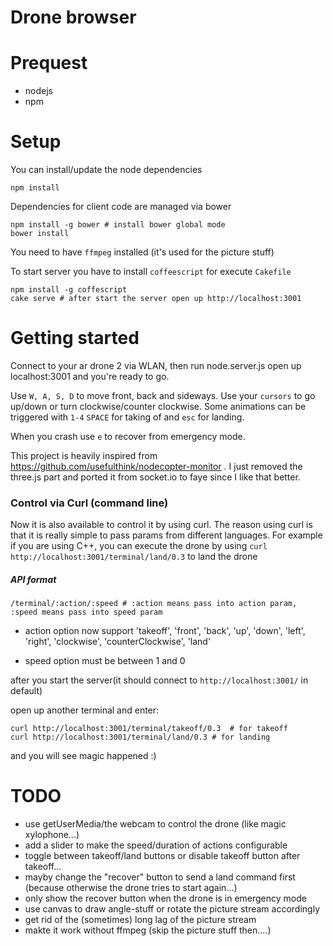 # Drone browser


Prequest
======
- nodejs
- npm 

Setup
=======
You can install/update the node dependencies 
```
npm install
```

Dependencies for client code are managed via bower 
```
npm install -g bower # install bower global mode
bower install
```

You need to have `ffmpeg` installed (it's used for the picture stuff)

To start server you have to install `coffeescript` for execute `Cakefile`

```
npm install -g coffescript
cake serve # after start the server open up http://localhost:3001
```


Getting started
======
Connect to your ar drone 2 via WLAN, then run node.server.js open up localhost:3001 and you're ready to go.

Use `W, A, S, D` to move front, back and sideways. Use your `cursors` to go up/down or turn clockwise/counter clockwise.
Some animations can be triggered with `1-4`
`SPACE` for taking of and `esc` for landing.

When you crash use `e` to recover from emergency mode.

This project is heavily inspired from https://github.com/usefulthink/nodecopter-monitor . I just removed the three.js part and ported it from socket.io to faye since I like that better.

### Control via Curl (command line)

Now it is also available to control it by using curl. The reason using curl is that it is really simple to pass params from different languages. For example if you are using C++, you can execute the drone by using `curl http://localhost:3001/terminal/land/0.3` to land the drone

##### API format

```
/terminal/:action/:speed # :action means pass into action param, :speed means pass into speed param
```

- action option now support 'takeoff', 'front', 'back', 'up', 'down', 'left', 'right', 'clockwise', 'counterClockwise', 'land'

- speed option must be between 1 and 0

after you start the server(it should connect to `http://localhost:3001/` in default)

open up another terminal and enter:
```
curl http://localhost:3001/terminal/takeoff/0.3  # for takeoff
curl http://localhost:3001/terminal/land/0.3 # for landing
```

and you will see magic happened :)




TODO
======
- use getUserMedia/the webcam to control the drone (like magic xylophone...)
- add a slider to make the speed/duration of actions configurable
- toggle between takeoff/land buttons or disable takeoff button after takeoff...
- mayby change the "recover" button to send a land command first (because otherwise the drone tries to start again...)
- only show the recover button when the drone is in emergency mode
- use canvas to draw angle-stuff or rotate the picture stream accordingly
- get rid of the (sometimes) long lag of the picture stream 
- makte it work without ffmpeg (skip the picture stuff then....)
